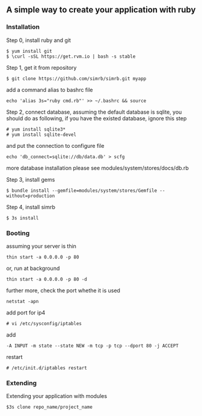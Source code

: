 ## A simple way to create your application with ruby

### Installation

Step 0, install ruby and git
	
	$ yum install git
	$ \curl -sSL https://get.rvm.io | bash -s stable

Step 1, get it from repository

	$ git clone https://github.com/simrb/simrb.git myapp

add a command alias to bashrc file

	echo 'alias 3s="ruby cmd.rb"' >> ~/.bashrc && source

Step 2, connect database, assuming the default database is sqlite, you should do as following, if you have the existed database, ignore this step

	# yum install sqlite3*
	# yum install sqlite-devel

and put the connection to configure file

	echo 'db_connect=sqlite://db/data.db' > scfg

more database installation please see modules/system/stores/docs/db.rb

Step 3, install gems

	$ bundle install --gemfile=modules/system/stores/Gemfile --without=production

Step 4, install simrb

	$ 3s install


### Booting

assuming your server is thin

	thin start -a 0.0.0.0 -p 80

or, run at background

	thin start -a 0.0.0.0 -p 80 -d

further more, check the port whethe it is used

	netstat -apn

add port for ip4

	# vi /etc/sysconfig/iptables

add

	-A INPUT -m state --state NEW -m tcp -p tcp --dport 80 -j ACCEPT

restart

	# /etc/init.d/iptables restart


### Extending

Extending your application with modules

	$3s clone repo_name/project_name

